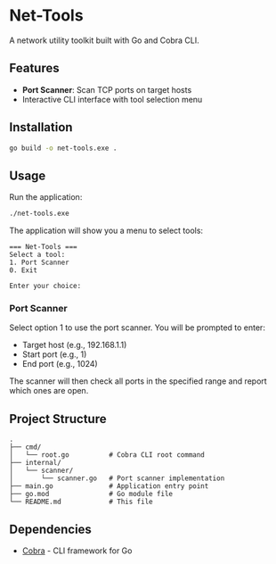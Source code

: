 # Net-Tools

A network utility toolkit built with Go and Cobra CLI.

## Features

- **Port Scanner**: Scan TCP ports on target hosts
- Interactive CLI interface with tool selection menu

## Installation

```bash
go build -o net-tools.exe .
```

## Usage

Run the application:

```bash
./net-tools.exe
```

The application will show you a menu to select tools:

```
=== Net-Tools ===
Select a tool:
1. Port Scanner
0. Exit

Enter your choice:
```

### Port Scanner

Select option 1 to use the port scanner. You will be prompted to enter:
- Target host (e.g., 192.168.1.1)
- Start port (e.g., 1)
- End port (e.g., 1024)

The scanner will then check all ports in the specified range and report which ones are open.

## Project Structure

```
.
├── cmd/
│   └── root.go          # Cobra CLI root command
├── internal/
│   └── scanner/
│       └── scanner.go   # Port scanner implementation
├── main.go              # Application entry point
├── go.mod               # Go module file
└── README.md            # This file
```

## Dependencies

- [Cobra](https://github.com/spf13/cobra) - CLI framework for Go 